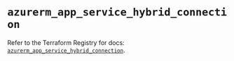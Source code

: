 # `azurerm_app_service_hybrid_connection`

Refer to the Terraform Registry for docs: [`azurerm_app_service_hybrid_connection`](https://registry.terraform.io/providers/hashicorp/azurerm/4.12.0/docs/resources/app_service_hybrid_connection).
